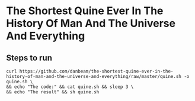The Shortest Quine Ever In The History Of Man And The Universe And Everything
=============================================================================

Steps to run
------------
    curl https://github.com/danbeam/the-shortest-quine-ever-in-the-history-of-man-and-the-universe-and-everything/raw/master/quine.sh -o quine.sh \
    && echo "The code:" && cat quine.sh && sleep 3 \
    && echo "The result" && sh quine.sh
